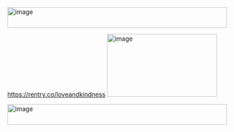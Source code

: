 <img width="500" height="47" alt="image" src="https://github.com/user-attachments/assets/cacaac98-240b-43c2-bf49-3cffa8435745" />



https://rentry.co/loveandkindness 
 <img width="250" height="143" alt="image" src="https://github.com/user-attachments/assets/a84d3a4a-dc6a-4a9a-bce7-3774ed92e7d6" />










<img width="500" height="47" alt="image" src="https://github.com/user-attachments/assets/8bf68ef7-e0f4-4c29-9ec2-dbf2e7073d96" />
